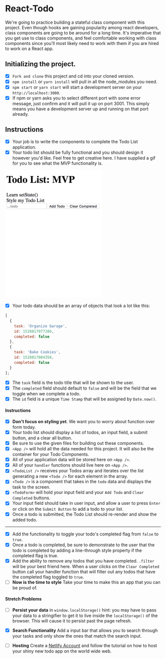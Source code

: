 # React-Todo

We're going to practice building a stateful class component with this project. Even though hooks are gaining popularity among react developers, class components are going to be around for a long time. It's imperative that you get use to class components, and feel comfortable working with class components since you'll most likely need to work with them if you are hired to work on a React app.

## Initializing the project.

- [X] `Fork and clone` this project and cd into your cloned version.
- [X] `npm install` or `yarn install` will pull in all the node_modules you need.
- [X] `npm start` or `yarn start` will start a development server on your `http://localhost:3000`.
- [X] If npm or yarn asks you to select different port with some error message, just confirm and it will pull it up on port 3001. This simply means you have a development server up and running on that port already.

## Instructions

- [X] Your job is to write the components to complete the Todo List application.
- [X] Your todo list should be fully functional and you should design it however you'd like. Feel free to get creative here. I have supplied a gif for you to see what the MVP functionality is.

![Todo App MVP](todo.gif)

- [X] Your todo data should be an array of objects that look a lot like this:

```js
[
  {
    task: 'Organize Garage',
    id: 1528817077286,
    completed: false
  },
  {
    task: 'Bake Cookies',
    id: 1528817084358,
    completed: false
  }
];
```

- [X] The `task` field is the todo title that will be shown to the user.
- [X] The `completed` field should default to `false` and will be the field that we toggle when we complete a todo.
- [X] The `id` field is a unique `Time Stamp` that will be assigned by `Date.now()`.

#### Instructions

- [X] **Don't focus on styling yet**. We want you to worry about function over form today.
- [X] Your todo list should display a list of todos, an input field, a submit button, and a clear all button.
- [X] Be sure to use the given files for building out these components.
- [X] `<App />` will hold all the data needed for this project. It will also be the container for your Todo Components.
- [X] All of your application data will be stored here on `<App />`.
- [X] All of your `handler` functions should live here on `<App />`.
- [X] `<TodoList />` receives your Todos array and iterates over the list generating a new `<Todo />` for each element in the array.
- [X] `<Todo />` is a component that takes in the `todo` data and displays the task to the screen.
- [X] `<TodoForm>` will hold your input field and your `Add Todo` and `Clear Completed` buttons.
- [X] Your input field should take in user input, and allow a user to press `Enter` or click on the `Submit Button` to add a todo to your list.
- [X] Once a todo is submitted, the Todo List should re-render and show the added todo.

---

- [X] Add the functionality to toggle your todo's completed flag from `false` to `true`.
- [X] Once a todo is completed, be sure to demonstrate to the user that the todo is completed by adding a line-through style property if the completed flag is true.
- [X] Add the ability to remove any todos that you have completed. `.filter` will be your best friend here. When a user clicks on the `Clear Completed` button call your handler function that will filter out any todos that have the completed flag toggled to `true`.
- [ ] **Now is the time to style** Take your time to make this an app that you can be proud of.

#### Stretch Problems

- [ ] **Persist your data** in `window.localStorage()` hint: you may have to pass your data to a stringifier to get it to live inside the `localStorage()` of the browser. This will cause it to persist past the page refresh.

- [X] **Search Functionality** Add a input bar that allows you to search through your tasks and only show the ones that match the search input.

- [ ] **Hosting** Create a [Netlify Account](https://www.netlify.com/) and follow the tutorial on how to host your shiny new todo app on the world wide web.
